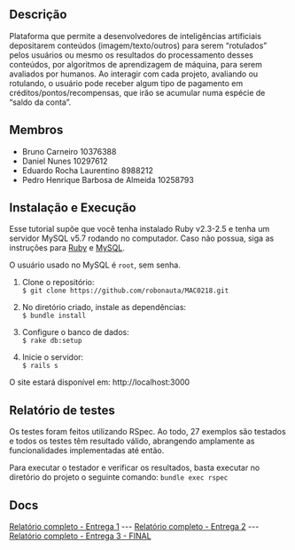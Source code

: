 ## Descrição
Plataforma que permite a desenvolvedores de inteligências artificiais depositarem conteúdos (imagem/texto/outros) para serem “rotulados” pelos usuários ou mesmo os resultados do processamento desses conteúdos, por algoritmos de aprendizagem de máquina, para serem avaliados por humanos. Ao interagir com cada projeto, avaliando ou rotulando, o usuário pode receber algum tipo de pagamento em créditos/pontos/recompensas, que irão se acumular numa espécie de “saldo da conta”.

## Membros
- Bruno Carneiro 10376388
- Daniel Nunes 10297612
- Eduardo Rocha Laurentino 8988212
- Pedro Henrique Barbosa de Almeida 10258793

## Instalação e Execução
Esse tutorial supõe que você tenha instalado Ruby v2.3-2.5 e tenha um servidor MySQL v5.7 rodando no computador. Caso não possua, siga as instruções para [Ruby](https://www.ruby-lang.org/pt/documentation/installation/) e [MySQL](https://dev.mysql.com/doc/mysql-installation-excerpt/5.7/en/).

O usuário usado no MySQL é ```root```, sem senha.

1. Clone o repositório:  
```$ git clone https://github.com/robonauta/MAC0218.git```

2. No diretório criado, instale as dependências:   
```$ bundle install```

3. Configure o banco de dados:  
```$ rake db:setup```

4. Inicie o servidor:  
```$ rails s```

O site estará disponível em: http://localhost:3000

## Relatório de testes
Os testes foram feitos utilizando RSpec. Ao todo, 27 exemplos são testados e todos os testes têm resultado válido, abrangendo amplamente as funcionalidades implementadas até então. 

Para executar o testador e verificar os resultados, basta executar no diretório do projeto o seguinte comando:
	```bundle exec rspec```

## Docs
[Relatório completo - Entrega 1](https://github.com/robonauta/MAC0218/blob/master/docs/Relatorios/Monolito%20-%20relat%C3%B3rio%20fase%201.pdf) --- 
[Relatório completo - Entrega 2](https://github.com/robonauta/MAC0218/blob/master/docs/Relatorios/Monolito%20-%20relat%C3%B3rio%20fase%202.pdf) ---
[Relatório completo - Entrega 3 - FINAL ](https://github.com/robonauta/MAC0218/blob/master/docs/Relatorios/Monolito%20-%20relat%C3%B3rio%20fase%203.pdf)

